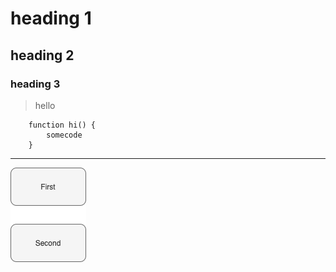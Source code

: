 # heading 1 

## heading 2 

### heading 3 

> hello 
> 


```
    function hi() {
        somecode
    }
```

***



<!-- <img src="./sample.drawio.png" alt="sample image"> -->

![My Diagram](sample.drawio.png)